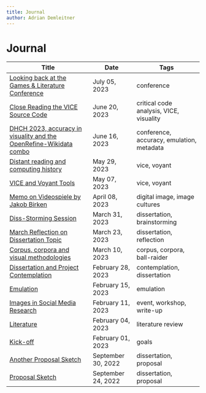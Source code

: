 ```yaml
---
title: Journal
author: Adrian Demleitner
---
```

# Journal

| Title                                                                                         | Date               | Tags                                      |
| --------------------------------------------------------------------------------------------- | ------------------ | ----------------------------------------- |
| [Looking back at the Games & Literature Conference](journal/2023-07-05.md)                  | July 05, 2023      | conference                                |
| [Close Reading the VICE Source Code](journal/2023-06-20.md)                                 | June 20, 2023      | critical code analysis, VICE, visuality   |
| [DHCH 2023, accuracy in visuality and the OpenRefine-Wikidata combo](journal/2023-06-16.md) | June 16, 2023      | conference, accuracy, emulation, metadata |
| [Distant reading and computing history](journal/2023-05-29.md)                              | May 29, 2023       | vice, voyant                              |
| [VICE and Voyant Tools](journal/2023-05-07.md)                                              | May 07, 2023       | vice, voyant                              |
| [Memo on Videospiele by Jakob Birken](journal/2023-04-08.md)                                | April 08, 2023     | digital image, image cultures             |
| [Diss-Storming Session](journal/2023-03-31.md)                                              | March 31, 2023     | dissertation, brainstorming               |
| [March Reflection on Dissertation Topic](journal/2023-03-23.md)                             | March 23, 2023     | dissertation, reflection                  |
| [Corpus, corpora and visual methodologies](journal/2023-03-10.md)                           | March 10, 2023     | corpus, corpora, ball-raider              |
| [Dissertation and Project Contemplation](journal/2023-02-28.md)                             | February 28, 2023  | contemplation, dissertation               |
| [Emulation](journal/2023-02-15.md)                                                          | February 15, 2023  | emulation                                 |
| [Images in Social Media Research](journal/2023-02-11.md)                                    | February 11, 2023  | event, workshop, write-up                 |
| [Literature](journal/2023-02-04.md)                                                         | February 04, 2023  | literature review                         |
| [Kick-off](journal/2023-02-01.md)                                                           | February 01, 2023  | goals                                     |
| [Another Proposal Sketch](journal/2022-09-30.md)                                            | September 30, 2022 | dissertation, proposal                    |
| [Proposal Sketch](journal/2022-09-24.md)                                                    | September 24, 2022 | dissertation, proposal                    |
